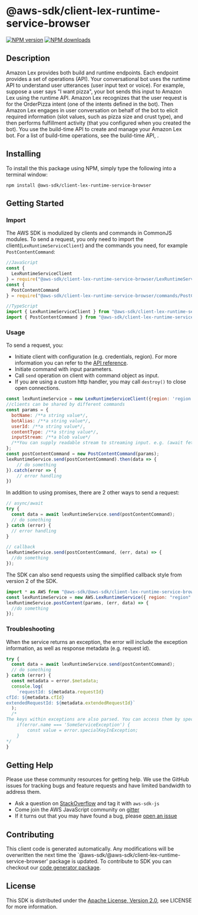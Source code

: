 # @aws-sdk/client-lex-runtime-service-browser

[![NPM version](https://img.shields.io/npm/v/@aws-sdk/client-lex-runtime-service-browser/preview.svg)](https://www.npmjs.com/package/@aws-sdk/client-lex-runtime-service-browser)
[![NPM downloads](https://img.shields.io/npm/dm/@aws-sdk/client-lex-runtime-service-browser.svg)](https://www.npmjs.com/package/@aws-sdk/client-lex-runtime-service-browser)

## Description

<p>Amazon Lex provides both build and runtime endpoints. Each endpoint provides a set of operations (API). Your conversational bot uses the runtime API to understand user utterances (user input text or voice). For example, suppose a user says "I want pizza", your bot sends this input to Amazon Lex using the runtime API. Amazon Lex recognizes that the user request is for the OrderPizza intent (one of the intents defined in the bot). Then Amazon Lex engages in user conversation on behalf of the bot to elicit required information (slot values, such as pizza size and crust type), and then performs fulfillment activity (that you configured when you created the bot). You use the build-time API to create and manage your Amazon Lex bot. For a list of build-time operations, see the build-time API, . </p>

## Installing

To install the this package using NPM, simply type the following into a terminal window:

```
npm install @aws-sdk/client-lex-runtime-service-browser
```

## Getting Started

### Import

The AWS SDK is modulized by clients and commands in CommonJS modules. To send a request, you only need to import the client(`LexRuntimeServiceClient`) and the commands you need, for example `PostContentCommand`:

```javascript
//JavaScript
const {
  LexRuntimeServiceClient
} = require("@aws-sdk/client-lex-runtime-service-browser/LexRuntimeServiceClient");
const {
  PostContentCommand
} = require("@aws-sdk/client-lex-runtime-service-browser/commands/PostContentCommand");
```

```javascript
//TypeScript
import { LexRuntimeServiceClient } from "@aws-sdk/client-lex-runtime-service-browser/LexRuntimeServiceClient";
import { PostContentCommand } from "@aws-sdk/client-lex-runtime-service-browser/commands/PostContentCommand";
```

### Usage

To send a request, you:

- Initiate client with configuration (e.g. credentials, region). For more information you can refer to the [API reference][].
- Initiate command with input parameters.
- Call `send` operation on client with command object as input.
- If you are using a custom http handler, you may call `destroy()` to close open connections.

```javascript
const lexRuntimeService = new LexRuntimeServiceClient({region: 'region'});
//clients can be shared by different commands
const params = {
  botName: /**a string value*/,
  botAlias: /**a string value*/,
  userId: /**a string value*/,
  contentType: /**a string value*/,
  inputStream: /**a blob value*/
  /**You can supply readable stream to streaming input. e.g. (await fetch(input)).body */,
};
const postContentCommand = new PostContentCommand(params);
lexRuntimeService.send(postContentCommand).then(data => {
    // do something
}).catch(error => {
    // error handling
})
```

In addition to using promises, there are 2 other ways to send a request:

```javascript
// async/await
try {
  const data = await lexRuntimeService.send(postContentCommand);
  // do something
} catch (error) {
  // error handling
}
```

```javascript
// callback
lexRuntimeService.send(postContentCommand, (err, data) => {
  //do something
});
```

The SDK can also send requests using the simplified callback style from version 2 of the SDK.

```javascript
import * as AWS from "@aws-sdk/@aws-sdk/client-lex-runtime-service-browser/LexRuntimeService";
const lexRuntimeService = new AWS.LexRuntimeService({ region: "region" });
lexRuntimeService.postContent(params, (err, data) => {
  //do something
});
```

### Troubleshooting

When the service returns an exception, the error will include the exception information, as well as response metadata (e.g. request id).

```javascript
try {
  const data = await lexRuntimeService.send(postContentCommand);
  // do something
} catch (error) {
  const metadata = error.$metadata;
  console.log(
    `requestId: ${metadata.requestId}
cfId: ${metadata.cfId}
extendedRequestId: ${metadata.extendedRequestId}`
  );
  /*
The keys within exceptions are also parsed. You can access them by specifying exception names:
    if(error.name === 'SomeServiceException') {
        const value = error.specialKeyInException;
    }
*/
}
```

## Getting Help

Please use these community resources for getting help. We use the GitHub issues for tracking bugs and feature requests and have limited bandwidth to address them.

- Ask a question on [StackOverflow](https://stackoverflow.com/questions/tagged/aws-sdk-js) and tag it with `aws-sdk-js`
- Come join the AWS JavaScript community on [gitter](https://gitter.im/aws/aws-sdk-js-v3)
- If it turns out that you may have found a bug, please [open an issue](https://github.com/aws/aws-sdk-js-v3/issues)

## Contributing

This client code is generated automatically. Any modifications will be overwritten the next time the `@aws-sdk/@aws-sdk/client-lex-runtime-service-browser' package is updated. To contribute to SDK you can checkout our [code generator package][].

## License

This SDK is distributed under the
[Apache License, Version 2.0](http://www.apache.org/licenses/LICENSE-2.0),
see LICENSE for more information.

[code generator package]: https://github.com/aws/aws-sdk-js-v3/tree/master/packages/service-types-generator
[api reference]: https://docs.aws.amazon.com/AWSJavaScriptSDK/latest/
